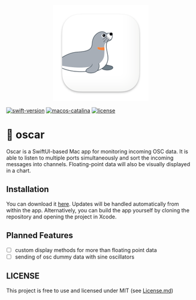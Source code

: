 <div align="center">
  <img src="./resources/Assets.xcassets/AppIcon.appiconset/icon_512x512.png" width="256" height="256" />
</div>

[![swift-version](https://img.shields.io/badge/swift-5.10-brightgreen.svg)](https://github.com/apple/swift)
[![macos-catalina](https://img.shields.io/badge/macOS-14.0-brightgreen.svg)](https://www.apple.com/macos/catalina-preview)
[![license](https://img.shields.io/badge/license-MIT-yellow.svg)](https://en.wikipedia.org/wiki/MIT_License)

# 🦭 oscar

Oscar is a SwiftUI-based Mac app for monitoring incoming OSC data. It is able to listen to multiple ports simultaneously
and sort the incoming messages into channels. Floating-point data will also be visually displayed in a chart.

## Installation

You can download it [here](https://klinke-studio-public.s3.eu-west-1.amazonaws.com/apps/oscar/oscar-1.0.dmg). Updates
will be handled automatically from within the app.
Alternatively, you can build the app yourself by cloning the repository and opening the project in Xcode.

## Planned Features

- [ ] custom display methods for more than floating point data
- [ ] sending of osc dummy data with sine oscillators

## LICENSE

This project is free to use and licensed under MIT (see [License.md](LICENSE.md))
